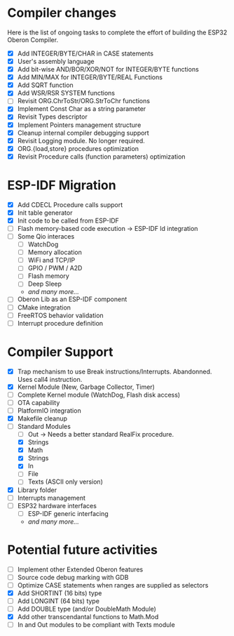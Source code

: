 # Compiler changes

Here is the list of ongoing tasks to complete the effort of building the ESP32 Oberon Compiler.

- [x] Add INTEGER/BYTE/CHAR in CASE statements
- [x] User's assembly language
- [x] Add bit-wise AND/BOR/XOR/NOT for INTEGER/BYTE functions
- [x] Add MIN/MAX for INTEGER/BYTE/REAL Functions
- [x] Add SQRT function
- [x] Add WSR/RSR SYSTEM functions
- [ ] Revisit ORG.ChrToStr/ORG.StrToChr functions
- [x] Implement Const Char as a string parameter
- [x] Revisit Types descriptor
- [x] Implement Pointers management structure
- [x] Cleanup internal compiler debugging support
- [x] Revisit Logging module. No longer required.
- [x] ORG.{load,store} procedures optimization
- [x] Revisit Procedure calls (function parameters) optimization

# ESP-IDF Migration

- [x] Add CDECL Procedure calls support
- [x] Init table generator
- [x] Init code to be called from ESP-IDF
- [ ] Flash memory-based code execution -> ESP-IDF ld integration
- [ ] Some Qio interaces
  + [ ] WatchDog
  + [ ] Memory allocation
  + [ ] WiFi and TCP/IP
  + [ ] GPIO / PWM / A2D
  + [ ] Flash memory
  + [ ] Deep Sleep
  + *and many more...*
- [ ] Oberon Lib as an ESP-IDF component
- [ ] CMake integration
- [ ] FreeRTOS behavior validation
- [ ] Interrupt procedure definition

# Compiler Support

- [x] Trap mechanism to use Break instructions/Interrupts. Abandonned. Uses call4 instruction.
- [x] Kernel Module (New, Garbage Collector, Timer)
- [ ] Complete Kernel module (WatchDog, Flash disk access)
- [ ] OTA capability
- [ ] PlatformIO integration
- [x] Makefile cleanup
- [ ] Standard Modules
  + [ ] Out -> Needs a better standard RealFix procedure.
  + [x] Strings
  + [x] Math
  + [x] Strings
  + [x] In
  + [ ] File
  + [ ] Texts (ASCII only version)
- [x] Library folder
- [ ] Interrupts management
- [ ] ESP32 hardware interfaces
  + [ ] ESP-IDF generic interfacing
  + *and many more...*

# Potential future activities

- [ ] Implement other Extended Oberon features
- [ ] Source code debug marking with GDB
- [ ] Optimize CASE statements when ranges are supplied as selectors
- [x] Add SHORTINT (16 bits) type
- [ ] Add LONGINT (64 bits) type
- [ ] Add DOUBLE type (and/or DoubleMath Module)
- [x] Add other transcendantal functions to Math.Mod
- [ ] In and Out modules to be compliant with Texts module
